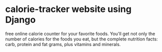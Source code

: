 # calorie-tracker website using Django
 free online calorie counter for your favorite foods. You'll get not only the number of calories for the foods you eat, but the complete nutrition facts: carb, protein and fat grams, plus vitamins and minerals.
